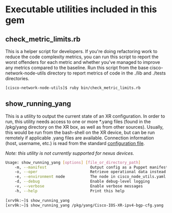 # Executable utilities included in this gem

## check_metric_limits.rb

This is a helper script for developers. If you're doing refactoring work to
reduce the code complexity metrics, you can run this script to report the
worst offenders for each metric and whether you've managed to improve any
metrics compared to the baseline.  Run this script from the base
cisco-network-node-utils directory to report metrics of code in the
./lib and ./tests directories.

```bash
[cisco-network-node-utils]$ ruby bin/check_metric_limits.rb
```

## show_running_yang

This is a utility to output the current state of an XR configuration. In order
to run, this utility needs access to one or more *.yang files (found in the
/pkg/yang directory on the XR box, as well as from other sources). Usually, this
would be run from the bash-shell on the XR device, but can be run remotely if
applicable .yang files are available. Connection information (host, username, etc.)
is read from the standard [configuration file](../README.md#configuration).

*Note: this utility is not currently supported for nexus devices.*

```bash
Usage: show_running_yang [options] [file_or_directory_path]
    -m, --manifest                   Output config as a Puppet manifest
    -o, --oper                       Retrieve operational data instead of configuration (warning: possibly returns a lot of data; use at own risk)
    -e, --environment node           The node in cisco_node_utils.yaml from which to retrieve data
    -d, --debug                      Enable debug-level logging
    -v, --verbose                    Enable verbose messages
    -h, --help                       Print this help
    
[xrv9k:~]$ show_running_yang
[xrv9k:~]$ show_running_yang /pkg/yang/Cisco-IOS-XR-ipv4-bgp-cfg.yang
```
